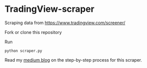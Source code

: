 # TradingView-scraper

Scraping data from https://www.tradingview.com/screener/

Fork or clone this repository

Run

```
python scraper.py
```


Read my [medium blog](https://medium.com/@aina.learns22/mastering-financial-data-scraping-from-tradingview-with-python-a-step-by-step-guide-e9879b932cc2) on the step-by-step process for this scraper.
